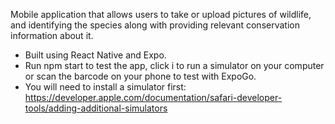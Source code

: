 Mobile application that allows users to take or upload pictures of wildlife, and identifying the species along with providing relevant conservation information about it.

* Built using React Native and Expo.
* Run npm start to test the app, click i to run a simulator on your computer or scan the barcode on your phone to test with ExpoGo.
* You will need to install a simulator first: https://developer.apple.com/documentation/safari-developer-tools/adding-additional-simulators
